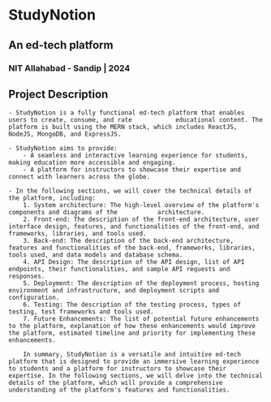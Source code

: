 #                                     StudyNotion
##                                 An ed-tech platform
###                            NIT Allahabad - Sandip | 2024







## Project Description

    - StudyNotion is a fully functional ed-tech platform that enables users to create, consume, and rate            educational content. The platform is built using the MERN stack, which includes ReactJS, NodeJS, MongoDB, and ExpressJS.

    - StudyNotion aims to provide:
        - A seamless and interactive learning experience for students, making education more accessible and engaging.
        - A platform for instructors to showcase their expertise and connect with learners across the globe.

    - In the following sections, we will cover the technical details of the platform, including:
        1. System architecture: The high-level overview of the platform's components and diagrams of the           architecture.
        2. Front-end: The description of the front-end architecture, user interface design, features, and functionalities of the front-end, and frameworks, libraries, and tools used.
        3. Back-end: The description of the back-end architecture, features and functionalities of the back-end, frameworks, libraries, tools used, and data models and database schema.
        4. API Design: The description of the API design, list of API endpoints, their functionalities, and sample API requests and responses.
        5. Deployment: The description of the deployment process, hosting environment and infrastructure, and deployment scripts and configuration.
        6. Testing: The description of the testing process, types of testing, test frameworks and tools used.
        7. Future Enhancements: The list of potential future enhancements to the platform, explanation of how these enhancements would improve the platform, estimated timeline and priority for implementing these enhancements.

        In summary, StudyNotion is a versatile and intuitive ed-tech platform that is designed to provide an immersive learning experience to students and a platform for instructors to showcase their expertise. In the following sections, we will delve into the technical details of the platform, which will provide a comprehensive understanding of the platform's features and functionalities.



